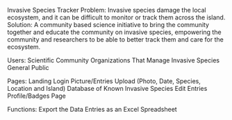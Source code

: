 Invasive Species Tracker
Problem: Invasive species damage the local ecosystem, and it can be difficult to monitor or track them across the island.
Solution: A community based science initiative to bring the community together and educate the community on invasive species, empowering the community and researchers to be able to better track them and care for the ecosystem.

Users:
Scientific Community
Organizations That Manage Invasive Species
General Public

Pages:
Landing
Login
Picture/Entries Upload (Photo, Date, Species, Location and Island)
Database of Known Invasive Species
Edit Entries
Profile/Badges Page

Functions:
Export the Data Entries as an Excel Spreadsheet

